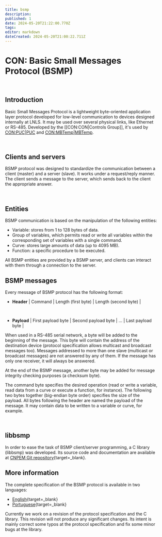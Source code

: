 ```yaml
---
title: bsmp
description: 
published: 1
date: 2024-05-20T21:22:00.770Z
tags: 
editor: markdown
dateCreated: 2024-05-20T21:00:22.711Z
---
```


# CON: Basic Small Messages Protocol (BSMP)

<br>

## Introduction


Basic Small Messages Protocol is a lightweight byte-oriented application layer protocol developed for low-level communication to devices designed internally at LNLS. It may be used over several physical links, like Ethernet or RS-485. Developed by the [[CON:CON|Controls Group]], it's used by [CON:PUC|PUC](link) and [CON:MBTemp|MBTemp](link).

<br>

## Clients and servers

BSMP protocol was designed to standardize the communication between a client (master) and a server (slave). It works under a request/reply manner. The client sends a message to the server, which sends back to the client the appropriate answer.

<br>

## Entities

BSMP communication is based on the manipulation of the following entities:

* Variable: stores from 1 to 128 bytes of data.
* Group of variables, which permits read or write all variables within the corresponding set of variables with a single command.
* Curve: stores large amounts of data (up to 4095 MB).
* Function: a specific procedure to be executed.

All BSMP entities are provided by a BSMP server, and clients can interact with them through a connection to the server.

## BSMP messages

Every message of BSMP protocol has the following format:

- **Header**
    | Command | Length (first byte) | Length (second byte) |

<br>

- **Payload**
    | First payload byte | Second payload byte | ... | Last payload byte |

When used in a RS-485 serial network, a byte will be added to the beginning of the message. This byte will contain the address of the destination device (protocol specification allows multicast and broadcast messages too). Messages addressed to more than one slave (multicast or broadcast messages) are not answered by any of them. If the message has only one receiver, it will always be answered.

At the end of the BSMP message, another byte may be added for message integrity checking purposes (a checksum byte).

The command byte specifies the desired operation (read or write a variable, read data from a curve or execute a function, for instance). The following two bytes together (big-endian byte order) specifies the size of the payload. All bytes following the header are named the payload of the message. It may contain data to be written to a variable or curve, for example.

<br>

## libbsmp

In order to ease the task of BSMP client/server programming, a C library (libbsmp) was developed. Its source code and documentation are available at [CNPEM Git repository](http://github.com/lnls-sirius/libbsmp){target=_blank}.

## More information

The complete specification of the BSMP protocol is available in two languages:
* [English](https://github.com/lnls-sirius/libbsmp/blob/master/doc/protocol_v2-30_en_US.pdf){target=_blank}
* [Portuguese](https://github.com/lnls-sirius/libbsmp/blob/master/doc/protocol_v2-30_pt_BR.pdf){target=_blank}

Currently we work on a revision of the protocol specification and the C library. This revision will not produce any significant changes. Its intent is mainly correct some typos at the protocol specification and fix some minor bugs at the library.
